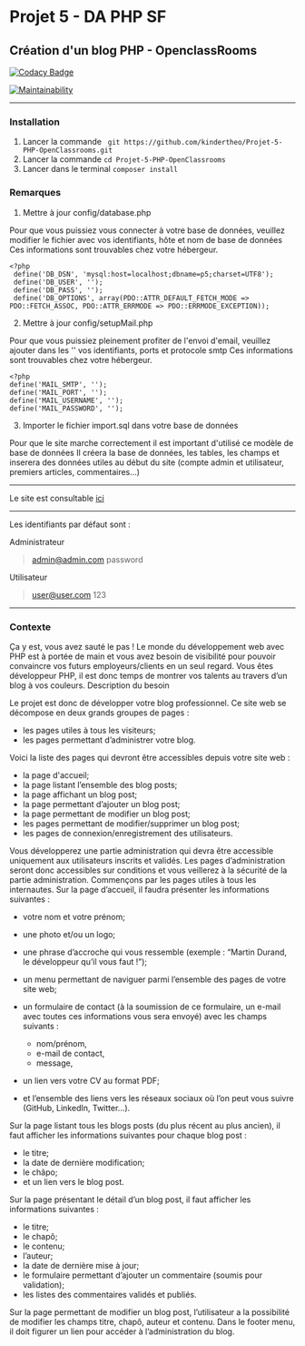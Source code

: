 # Projet 5 - DA PHP SF

## Création d'un blog PHP - OpenclassRooms

[![Codacy Badge](https://api.codacy.com/project/badge/Grade/f54c183bd3f7417eabf0a022943b0264)](https://www.codacy.com/manual/kindertheo/Projet-5-PHP-OpenClassrooms?utm_source=github.com&amp;utm_medium=referral&amp;utm_content=kindertheo/Projet-5-PHP-OpenClassrooms&amp;utm_campaign=Badge_Grade)

[![Maintainability](https://api.codeclimate.com/v1/badges/e15855a809aa9305f539/maintainability)](https://codeclimate.com/github/kindertheo/Projet-5-PHP-OpenClassrooms/maintainability)

-----------------

### Installation 

1. Lancer la commande ` git https://github.com/kindertheo/Projet-5-PHP-OpenClassrooms.git`  
2. Lancer la commande `cd Projet-5-PHP-OpenClassrooms`  
3. Lancer dans le terminal `composer install`  

### Remarques

1. Mettre à jour config/database.php  

Pour que vous puissiez vous connecter à votre base de données, veuillez modifier le fichier avec vos identifiants, hôte et nom de base de données
Ces informations sont trouvables chez votre hébergeur.

    <?php
     define('DB_DSN', 'mysql:host=localhost;dbname=p5;charset=UTF8');
     define('DB_USER', '');
     define('DB_PASS', '');
     define('DB_OPTIONS', array(PDO::ATTR_DEFAULT_FETCH_MODE => PDO::FETCH_ASSOC, PDO::ATTR_ERRMODE => PDO::ERRMODE_EXCEPTION));
 

2. Mettre à jour config/setupMail.php  

Pour que vous puissiez pleinement profiter de l'envoi d'email, veuillez ajouter dans les '' vos identifiants, ports et protocole smtp
Ces informations sont trouvables chez votre hébergeur.

    <?php
    define('MAIL_SMTP', '');
    define('MAIL_PORT', '');
    define('MAIL_USERNAME', '');
    define('MAIL_PASSWORD', '');

3. Importer le fichier import.sql dans votre base de données  

Pour que le site marche correctement il est important d'utilisé ce modèle de base de données
Il créera la base de données, les tables, les champs et inserera des données utiles au début du site (compte admin et utilisateur, premiers articles, commentaires...)

-----------------

Le site est consultable [ici](https://blog.kindertheo.net)

-----------------

Les identifiants par défaut sont :

Administrateur

>admin@admin.com
>password

Utilisateur

>user@user.com
>123

-----------------
### Contexte

Ça y est, vous avez sauté le pas ! Le monde du développement web avec PHP est à portée de main et vous avez besoin de visibilité pour pouvoir convaincre vos futurs employeurs/clients en un seul regard. Vous êtes développeur PHP, il est donc temps de montrer vos talents au travers d’un blog à vos couleurs.
Description du besoin

Le projet est donc de développer votre blog professionnel. Ce site web se décompose en deux grands groupes de pages :

* les pages utiles à tous les visiteurs;  
* les pages permettant d’administrer votre blog.  

Voici la liste des pages qui devront être accessibles depuis votre site web :

* la page d'accueil;  
* la page listant l’ensemble des blog posts;    
* la page affichant un blog post;    
* la page permettant d’ajouter un blog post;  
* la page permettant de modifier un blog post;  
* les pages permettant de modifier/supprimer un blog post;  
* les pages de connexion/enregistrement des utilisateurs.  

Vous développerez une partie administration qui devra être accessible uniquement aux utilisateurs inscrits et validés.
Les pages d’administration seront donc accessibles sur conditions et vous veillerez à la sécurité de la partie administration.
Commençons par les pages utiles à tous les internautes.
Sur la page d’accueil, il faudra présenter les informations suivantes :

* votre nom et votre prénom;  
* une photo et/ou un logo;  
* une phrase d’accroche qui vous ressemble (exemple : “Martin Durand, le développeur qu’il vous faut !”);  
* un menu permettant de naviguer parmi l’ensemble des pages de votre site web;  
* un formulaire de contact (à la soumission de ce formulaire, un e-mail avec toutes ces informations vous sera envoyé) avec les champs suivants :  
    * nom/prénom,  
    * e-mail de contact,  
    * message,  

* un lien vers votre CV au format PDF;  
* et l’ensemble des liens vers les réseaux sociaux où l’on peut vous suivre (GitHub, LinkedIn, Twitter…).  

Sur la page listant tous les blogs posts (du plus récent au plus ancien), il faut afficher les informations suivantes pour chaque blog post :

* le titre;  
* la date de dernière modification;  
* le châpo;  
* et un lien vers le blog post.  

Sur la page présentant le détail d’un blog post, il faut afficher les informations suivantes :

* le titre;  
* le chapô;  
* le contenu;  
* l’auteur;  
* la date de dernière mise à jour;  
* le formulaire permettant d’ajouter un commentaire (soumis pour validation);  
* les listes des commentaires validés et publiés.  

Sur la page permettant de modifier un blog post, l’utilisateur a la possibilité de modifier les champs titre, chapô, auteur et contenu.
Dans le footer menu, il doit figurer un lien pour accéder à l’administration du blog.
